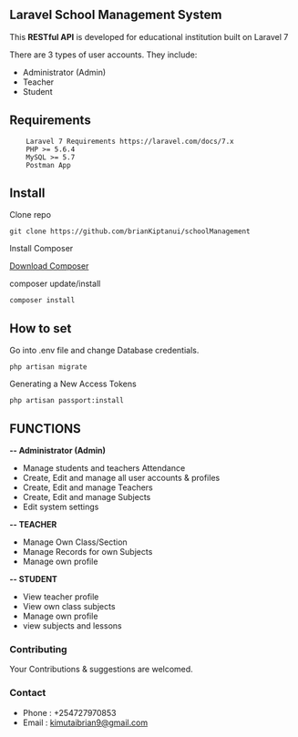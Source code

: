## **Laravel School Management System** 

This **RESTful API** is developed for educational institution  built on Laravel 7

There are 3 types of user accounts. They include:
 
- Administrator (Admin)
- Teacher
- Student

## **Requirements** 

        Laravel 7 Requirements https://laravel.com/docs/7.x
        PHP >= 5.6.4
        MySQL >= 5.7
        Postman App


## Install

Clone repo

```
git clone https://github.com/brianKiptanui/schoolManagement
```

Install Composer


[Download Composer](https://getcomposer.org/download/)


composer update/install 

```
composer install
```
## How to set 

Go into .env file and change Database credentials.

```
php artisan migrate
```
	
Generating a New Access Tokens
```
php artisan passport:install
```
## **FUNCTIONS** 

**-- Administrator (Admin)**

- Manage students and teachers Attendance
- Create, Edit and manage all user accounts & profiles
- Create, Edit and manage Teachers
- Create, Edit and manage Subjects
- Edit system settings



**-- TEACHER**
- Manage Own Class/Section
- Manage Records for own Subjects
- Manage own profile

**-- STUDENT**
- View teacher profile
- View own class subjects
- Manage own profile
- view subjects and lessons

### **Contributing**

Your Contributions & suggestions are welcomed.

### **Contact**
- Phone : +254727970853
- Email : kimutaibrian9@gmail.com

